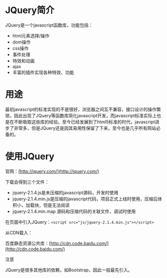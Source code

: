 # JQuery简介

JQuery是一个javascript函数库，功能包括：

* html元素选择/操作
* dom操作
* css操作
* 事件处理
* 特效和动画
* ajax
* 丰富的插件实现各种特效、功能

# 用途

最初javascript的标准实现的不是很好，浏览器之间互不兼容，接口设计的操作繁琐，因此出现了JQuery等函数库简化javascript开发，而javascript标准实际上也是在不断吸取这些库的经验。至今已经发展到了html5标准的时代，javascript进步了非常多，但是JQuery还是因其易用性保留了下来，至今也是几乎所有网站必备的。

# 使用JQuery

官网：[http://jquery.com/](http://jquery.com/)

下载会得到三个文件：

* jquery-2.1.4.js是未压缩的javascript源码，开发时使用
* jquery-2.1.4.min.js是压缩的javascript代码，项目正式上线时使用，压缩后体积小，加载快，但是无法阅读
* jquery-2.1.4.min.map 源码和压缩代码的关联文件，调试时使用

在页面中引入JQuery：`<script src="js/jquery-2.1.4.min.js"></script>`

从CDN载入：

百度静态资源公共库：[http://cdn.code.baidu.com/](http://cdn.code.baidu.com/)

注意

JQuery是很多其他库的依赖，如Bootstrap，因此一般最先引入。
